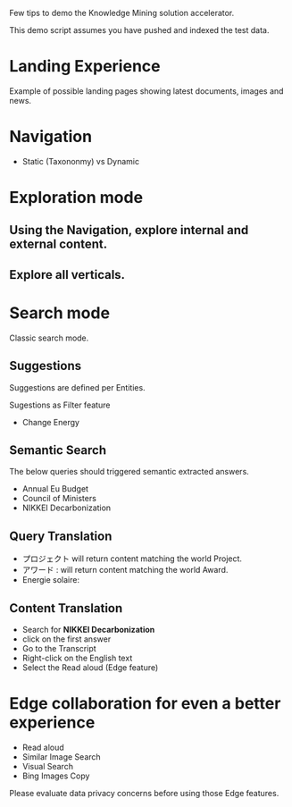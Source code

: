 Few tips to demo the Knowledge Mining solution accelerator. 

This demo script assumes you have pushed and indexed the test data. 

# Landing Experience 

Example of possible landing pages showing latest documents, images and news. 

# Navigation 

- Static (Taxononmy) vs Dynamic 

# Exploration mode

## Using the Navigation, explore internal and external content. 

## Explore all verticals.  

# Search mode

Classic search mode.  

## Suggestions

Suggestions are defined per Entities. 

Sugestions as Filter feature  
- Change Energy

## Semantic Search

The below queries should triggered semantic extracted answers. 

- Annual Eu Budget
- Council of Ministers
- NIKKEI Decarbonization

## Query Translation

- プロジェクト  will return content matching the world Project.
- アワード : will return content matching the world Award.
- Energie solaire: 

## Content Translation

- Search for __NIKKEI Decarbonization__
- click on the first answer
- Go to the Transcript
- Right-click on the English text 
- Select the Read aloud (Edge feature)


# Edge collaboration for even a better experience 

- Read aloud 
- Similar Image Search
- Visual Search
- Bing Images Copy 

Please evaluate data privacy concerns before using those Edge features. 
